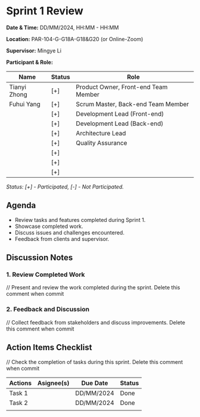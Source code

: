 # Sprint 1 Review

**Date & Time:** DD/MM/2024, HH:MM - HH:MM  

**Location:** PAR-104-G-G18A-G18&G20 (or Online-Zoom)

**Supervisor:** Mingye Li  

**Participant & Role:** 

| Name | Status | Role |
|------|---|----------|
| Tianyi Zhong | [+]| Product Owner, Front-end Team Member |
| Fuhui Yang | [+] | Scrum Master, Back-end Team Member  |
|               | [+] | Development Lead (Front-end)  |
|               | [+] | Development Lead (Back-end)   |
|               | [+] | Architecture Lead    |
|               | [+] | Quality Assurance         |
|               | [+] |                      |
|               | [+] |                    |
|               | [+] |              |
*Status: [+] - Participated, [-] - Not Participated.*  


## Agenda

- Review tasks and features completed during Sprint 1.
- Showcase completed work.
- Discuss issues and challenges encountered.
- Feedback from clients and supervisor.


## Discussion Notes

### 1. Review Completed Work
// Present and review the work completed during the sprint. Delete this comment when commit 

### 2. Feedback and Discussion
// Collect feedback from stakeholders and discuss improvements. Delete this comment when commit


## Action Items Checklist
// Check the completion of tasks during this sprint. Delete this comment when commit  

|Actions|Asignee(s)|Due Date|Status|
|-|-|-|-|
| Task 1 | |DD/MM/2024|Done|
| Task 2 | |DD/MM/2024|Done|
|  |  |  |
